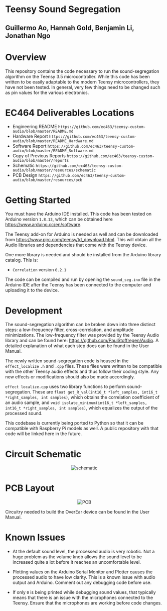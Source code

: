 # Teensy Sound Segregation
## Guillermo Ao, Hannah Gold, Benjamin Li, Jonathan Ngo

# Overview
This repository contains the code necessary to run the sound-segregation algorithm on the Teensy 3.5 microcontroller. While this code has been written to be easily adaptable to the modern Teensy microcontrollers, they have not been tested. In general, very few things need to be changed such as pin values for the various electronics.

# EC464 Deliverables Locations
 - Engineering README ```https://github.com/ec463/teensy-custom-audio/blob/master/README.md```
 - Hardware Report ```https://github.com/ec463/teensy-custom-audio/blob/master/README_Hardware.md```
 - Software Report ```https://github.com/ec463/teensy-custom-audio/blob/master/README_Software.md```
 - Copy of Previous Reports ```https://github.com/ec463/teensy-custom-audio/blob/master/reports```
 - Schematic ```https://github.com/ec463/teensy-custom-audio/blob/master/resources/schematic```
 - PCB Design ```https://github.com/ec463/teensy-custom-audio/blob/master/resources/pcb```

# Getting Started

You must have the Arduino IDE installed. This code has been tested on Arduino version ```1.8.13```, which can be obtained here https://www.arduino.cc/en/software.

The Teensy add-on for Arduino is needed as well and can be downloaded from https://www.pjrc.com/teensy/td_download.html. This will obtain all the Audio libraries and dependencies that come with the Teensy device.

One more library is needed and should be installed from the Arduino library catalog. This is:
 - ```Correlation``` version  ```0.2.1```

The code can be compiled and run by opening the ```sound_seg.ino``` file in the Arduino IDE after the Teensy has been connected to the computer and uploading it to the device.

# Development
The sound-segregation algorithm can be broken down into three distinct steps: a low-frequency filter, cross-correlation, and amplitude minimizations. The low-frequency filter was provided by the Teensy Audio library and can be found here: https://github.com/PaulStoffregen/Audio. A detailed explanation of what each step does can be found in the User Manual.

The newly written sound-segregation code is housed in the ```effect_localize``` ```.h``` and ```.cpp``` files. These files were written to be compatible with the other Teensy audio effects and thus follow their coding style. Any new effects or modifications should also be made accordingly.

```effect localize.cpp``` uses two library functions to perform sound-segregation. These are ```float get_R_val(int16_t *left_samples, int16_t *right_samples, int samples)```, which obtains the correlation coefficient of an audio sample, and ```void isolate_minimum(int16_t *left_samples, int16_t *right_samples, int samples)```, which equalizes the output of the processed sound.

This codebase is currently being ported to Python so that it can be compatible with Raspberry Pi models as well. A public repository with that code will be linked here in the future.

# Circuit Schematic
<p align="center">
   <img src="https://github.com/ec463/teensy-custom-audio/blob/master/resources/schematic/overear_schematic.png" alt="schematic"/>
</p>

# PCB Layout
<p align="center">
   <img src="https://github.com/ec463/teensy-custom-audio/blob/master/resources/pcb/overear_pcb.png" alt="PCB"/>
</p>
Circuitry needed to build the OverEar device can be found in the User Manual.

# Known Issues
 - At the default sound level, the processed audio is very robotic. Not a huge problem as the volume knob allows the sound level to be increased quite a lot before it reaches an uncomfortable level.

 - Plotting values on the Arduino Serial Monitor and Plotter causes the processed audio to have low clarity. This is a known issue with audio output and Arduino. Comment out any debugging code before use.

 - If only ```0``` is being printed while debugging sound values, that typically means that there is an issue with the microphones connected to the Teensy. Ensure that the microphones are working before code changes.
